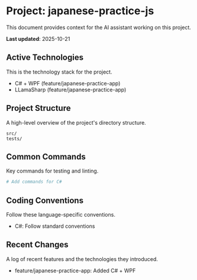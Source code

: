 # Project: japanese-practice-js

This document provides context for the AI assistant working on this project.

**Last updated**: 2025-10-21

## Active Technologies

This is the technology stack for the project.

- C# + WPF (feature/japanese-practice-app)
- LLamaSharp (feature/japanese-practice-app)

## Project Structure

A high-level overview of the project's directory structure.

```
src/
tests/
```

## Common Commands

Key commands for testing and linting.

```bash
# Add commands for C#
```

## Coding Conventions

Follow these language-specific conventions.

- C#: Follow standard conventions

## Recent Changes

A log of recent features and the technologies they introduced.

- feature/japanese-practice-app: Added C# + WPF
